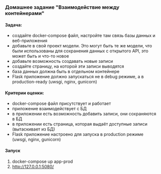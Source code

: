 ### Домашнее задание "Взаимодействие между контейнерами"
#### Задача:
- создайте docker-compose файл, настройте там связь базы данных и веб-приложения
- добавьте в свой проект модели. Это могут быть те же модели, что были использованы для сохранения данных с открытого API, это может быть и что-то новое
- добавьте возможность создавать новые записи
- создайте страницу, на которой эти записи выводятся
- база данных должна быть в отдельном контейнере
- Flask приложение должно запускаться не в debug режиме, а в production-ready (uwsgi, nginx, gunicorn) 
#### Критерии оценки:
- docker-compose файл присутствует и работает
- приложение взаимодействует с БД
- в приложении есть возможность добавить записи, они сохраняются в БД
- в приложении есть страница, которая выдаёт доступные записи (вытаскивает из БД)
- Flask приложение настроено для запуска в production режиме (uwsgi, nginx, gunicorn) 

#### Запуск
1) docker-compose up app-prod
2) http://127.0.0.1:5080/
